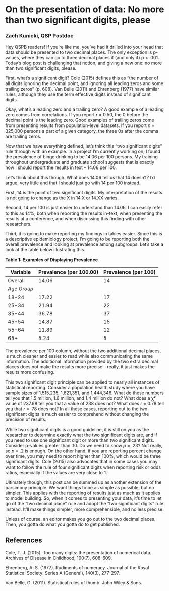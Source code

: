 # On the presentation of data: No more than two significant digits, please

### Zach Kunicki, QSP Postdoc

Hey QSPB readers! If you’re like me, you’ve had it drilled into your head that data should be presented to two decimal places. The only exception is p-values, where they can go to three decimal places if (and only if) p < .001. Today’s blog post is challenging that notion, and giving a new one: no more than two significant digits, please.

First, what’s a significant digit? Cole (2015) defines this as “the number of all digits ignoring the decimal point, and ignoring all leading zeros and some trailing zeros” (p. 608). Van Belle (2011) and Ehrenberg (1977) have similar rules, although they use the term effective digits instead of significant digits.

Okay, what’s a leading zero and a trailing zero? A good example of a leading zero comes from correlations. If you report *r* = 0.50, the 0 before the decimal point is the leading zero. Good examples of trailing zeros come from presenting results from population-level datasets. If you report *n* = 325,000 persons a part of a given category, the three 0s after the comma are trailing zeros.

Now that we have everything defined, let’s think this “two significant digits” rule through with an example. In a project I’m currently working on, I found the prevalence of binge drinking to be 14.06 per 100 persons. My training throughout undergraduate and graduate school suggests that is exactly how I should report the results in text – 14.06 per 100.

Let’s think about this though. What does 14.06 tell us that 14 doesn’t? I’d argue, very little and that I should just go with 14 per 100 instead. 

First, 14 is the point of two significant digits. My interpretation of the results is not going to change as the X in 14.X or 14.XX varies. 

Second, 14 per 100 is just easier to understand than 14.06. I can easily refer to this as 14%, both when reporting the results in-text, when presenting the results at a conference, and when discussing this finding with other researchers.

Third, it is going to make reporting my findings in tables easier. Since this is a descriptive epidemiology project, I’m going to be reporting both the overall prevalence and looking at prevalence among subgroups. Let’s take a look at the table below illustrating this.

**Table 1: Examples of Displaying Prevalence**

| __Variable__  | __Prevalence (per 100.00)__  | __Prevalence (per 100)__ | 
| ------------- | ---------------------------- | ------------------------ |
| Overall | 14.06 | 14 |
|*Age Group*  |  |  |
|18-24 | 17.22 | 17 |
|25-34 | 21.94 | 22 |
|35-44 | 36.78 | 37 |
|45-54 | 14.87 | 15 |
|55-64 | 11.89 | 12 |
|65+   | 5.24  | 5  | 

The prevalence per 100 column, without the two additional decimal places, is much cleaner and easier to read while also communicating the same information. The additional information provided by the two extra decimal places does not make the results more precise – really, it just makes the results more confusing.

This two significant digit principle can be applied to nearly all instances of statistical reporting. Consider a population health study where you have sample sizes of 1,515,235, 1,621,351, and 1,444,346. What do these numbers tell you that 1.5 million, 1.6 million, and 1.4 million do not? What does a χ² value of 237.98 tell you that a value of 238 does not? What does *r* = 0.78 tell you that *r* = .78 does not? In all these cases, reporting out to the two significant digits is much easier to comprehend without changing the precision of results.

While two significant digits is a good guideline, it is still on you as the researcher to determine exactly what the two significant digits are, and if you need to use one significant digit or more than two significant digits. Consider p-values greater than .10. Do we need to know *p* = .23? Not really, so *p* = .2 is enough. On the other hand, if you are reporting percent change over time, you may need to report higher than 100%, which would be three significant digits. Cole (2015) also advocates that in some cases you may want to follow the rule of four significant digits when reporting risk or odds ratios, especially if the values are very close to 1.

Ultimately though, this post can be summed up as another extension of the parsimony principle. We want things to be as simple as possible, but no simpler. This applies with the reporting of results just as much as it applies to model building. So, when it comes to presenting your data, it’s time to let go of the “two decimal place” rule and adopt the “two significant digits” rule instead. It’ll make things simpler, more comprehensible, and no less precise.

Unless of course, an editor makes you go out to the two decimal places. Then, you gotta do what you gotta do to get published.

## References

Cole, T. J. (2015). Too many digits: the presentation of numerical data. Archives of Disease in Childhood, 100(7), 608-609.

Ehrenberg, A. S. (1977). Rudiments of numeracy. Journal of the Royal Statistical Society: Series A (General), 140(3), 277-297.

Van Belle, G. (2011). Statistical rules of thumb. John Wiley & Sons.

